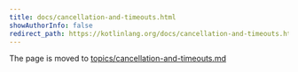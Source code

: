```yaml
---
title: docs/cancellation-and-timeouts.html
showAuthorInfo: false
redirect_path: https://kotlinlang.org/docs/cancellation-and-timeouts.html
---
```


The page is moved to [topics/cancellation-and-timeouts.md](docs/topics/cancellation-and-timeouts.md)
